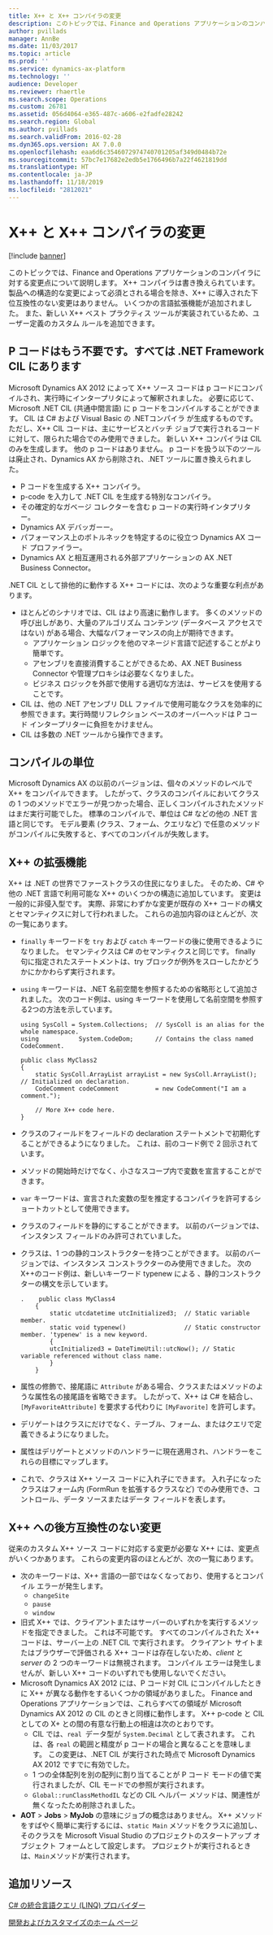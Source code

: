 ```yaml
---
title: X++ と X++ コンパイラの変更
description: このトピックでは、Finance and Operations アプリケーションのコンパイラに対する変更点について説明します。
author: pvillads
manager: AnnBe
ms.date: 11/03/2017
ms.topic: article
ms.prod: ''
ms.service: dynamics-ax-platform
ms.technology: ''
audience: Developer
ms.reviewer: rhaertle
ms.search.scope: Operations
ms.custom: 26781
ms.assetid: 056d4064-e365-487c-a606-e2fadfe28242
ms.search.region: Global
ms.author: pvillads
ms.search.validFrom: 2016-02-28
ms.dyn365.ops.version: AX 7.0.0
ms.openlocfilehash: eaa6d6c3546072974740701205af349d0484b72e
ms.sourcegitcommit: 57bc7e17682e2edb5e1766496b7a22f4621819dd
ms.translationtype: HT
ms.contentlocale: ja-JP
ms.lasthandoff: 11/18/2019
ms.locfileid: "2812021"
---
```

# <a name="changes-in-x-and-the-x-compiler"></a>X++ と X++ コンパイラの変更

[!include [banner](../includes/banner.md)]

このトピックでは、Finance and Operations アプリケーションのコンパイラに対する変更点について説明します。 X++ コンパイラは書き換えられています。 製品への構造的な変更によって必須とされる場合を除き、X++ に導入された下位互換性のない変更はありません。 いくつかの言語拡張機能が追加されました。 また、新しい X++ ベスト プラクティス ツールが実装されているため、ユーザー定義のカスタム ルールを追加できます。

## <a name="no-more-p-code-everything-is-in-net-framework-cil"></a>P コードはもう不要です。すべては .NET Framework CIL にあります
Microsoft Dynamics AX 2012 によって X++ ソース コードは p コードにコンパイルされ、実行時にインタープリタによって解釈されました。 必要に応じて、Microsoft .NET CIL (共通中間言語) に p コードをコンパイルすることができます。 CIL は C\# および Visual Basic の .NETコンパイラ が生成するものです。 ただし、X++ CIL コードは、主にサービスとバッチ ジョブで実行されるコードに対して、限られた場合でのみ使用できました。 新しい X++ コンパイラは CIL のみを生成します。 他の p コードはありません。 p コードを扱う以下のツールは廃止され、Dynamics AX から削除され、.NET ツールに置き換えられました。

-   P コードを生成する X++ コンパイラ。
-   p-code を入力して .NET CIL を生成する特別なコンパイラ。
-   その確定的なガベージ コレクターを含む p コードの実行時インタプリター。
-   Dynamics AX デバッガーー。
-   パフォーマンス上のボトルネックを特定するのに役立つ Dynamics AX コード プロファイラー。
-   Dynamics AX と相互運用される外部アプリケーションの AX .NET Business Connector。

.NET CIL として排他的に動作する X++ コードには、次のような重要な利点があります。

-   ほとんどのシナリオでは、CIL はより高速に動作します。 多くのメソッドの呼び出しがあり、大量のアルゴリズム コンテンツ (データベース アクセスではない) がある場合、大幅なパフォーマンスの向上が期待できます。
    -   アプリケーション ロジックを他のマネージド言語で記述することがより簡単です。
    -   アセンブリを直接消費することができるため、AX .NET Business Connector や管理プロキシは必要なくなりました。
    -   ビジネス ロジックを外部で使用する適切な方法は、サービスを使用することです。
-   CIL は、他の .NET アセンブリ DLL ファイルで使用可能なクラスを効率的に参照できます。実行時間リフレクション ベースのオーバーヘッドは P コード インタープリターに負担をかけません。
-   CIL は多数の .NET ツールから操作できます。

## <a name="unit-of-compilation"></a>コンパイルの単位
Microsoft Dynamics AX の以前のバージョンは、個々のメソッドのレベルで X++ をコンパイルできます。 したがって、クラスのコンパイルにおいてクラスの 1 つのメソッドでエラーが見つかった場合、正しくコンパイルされたメソッドはまだ実行可能でした。 標準のコンパイルで、単位は C\# などの他の .NET 言語と同じです。 モデル要素 (クラス、フォーム、クエリなど) で任意のメソッドがコンパイルに失敗すると、すべてのコンパイルが失敗します。

## <a name="enhancements-to-x"></a>X++ の拡張機能
X++ は .NET の世界でファーストクラスの住民になりました。 そのため、C\# や他の .NET 言語で利用可能な X++ のいくつかの構造に追加しています。 変更は一般的に非侵入型です。 実際、非常にわずかな変更が既存の X++ コードの構文とセマンティクスに対して行われました。 これらの追加内容のほとんどが、次の一覧にあります。

-   `finally` キーワードを `try` および `catch` キーワードの後に使用できるようになりました。 セマンティクスは C\# のセマンティクスと同じです。 finally 句に指定されたステートメントは、try ブロックが例外をスローしたかどうかにかかわらず実行されます。
-   `using` キーワードは、.NET 名前空間を参照するための省略形として追加されました。 次のコード例は、using キーワードを使用して名前空間を参照する2つの方法を示しています。

        using SysColl = System.Collections;  // SysColl is an alias for the whole namespace.
        using           System.CodeDom;      // Contains the class named CodeComment.

        public class MyClass2
        {
            static SysColl.ArrayList arrayList = new SysColl.ArrayList(); // Initialized on declaration.
            CodeComment codeComment          = new CodeComment("I am a comment.");

            // More X++ code here.
        }

-   クラスのフィールドをフィールドの declaration ステートメントで初期化することができるようになりました。 これは、前のコード例で 2 回示されています。
-   メソッドの開始時だけでなく、小さなスコープ内で変数を宣言することができます。
-   `var` キーワードは、宣言された変数の型を推定するコンパイラを許可するショートカットとして使用できます。
-   クラスのフィールドを静的にすることができます。 以前のバージョンでは、インスタンス フィールドのみ許可されていました。
-   クラスは、1 つの静的コンストラクターを持つことができます。 以前のバージョンでは、インスタンス コンストラクターのみ使用できました。 次の X++のコード例は、新しいキーワード typenew による 、静的コンストラクターの構文を示しています。

        .    public class MyClass4
            {
                static utcdatetime utcInitialized3;  // Static variable member.
                static void typenew()                // Static constructor member. 'typenew' is a new keyword.
                {
                utcInitialized3 = DateTimeUtil::utcNow(); // Static variable referenced without class name.
                }
            }

-   属性の修飾で、接尾語に `Attribute` がある場合、クラスまたはメソッドのような属性名の接尾語を省略できます。 したがって、X++ は C\# を結合し、`[MyFavoriteAttribute]` を要求する代わりに `[MyFavorite]` を許可します。
-   デリゲートはクラスにだけでなく、テーブル、フォーム、またはクエリで定義できるようになりました。
-   属性はデリゲートとメソッドのハンドラーに現在適用され、ハンドラーをこれらの目標にマップします。
-   これで、クラスは X++ ソース コードに入れ子にできます。 入れ子になったクラスはフォーム内 (FormRun を拡張するクラスなど) でのみ使用でき、コントロール、データ ソースまたはデータ フィールドを表します。

## <a name="backward-incompatible-changes-to-x"></a>X++ への後方互換性のない変更
従来のカスタム X++ ソース コードに対応する変更が必要な X++ には、変更点がいくつかあります。 これらの変更内容のほとんどが、次の一覧にあります。

-   次のキーワードは、X++ 言語の一部ではなくなっており、使用するとコンパイル エラーが発生します。
    -   `changeSite`
    -   `pause`
    -   `window`
-   旧式 X++ では、クライアントまたはサーバーのいずれかを実行するメソッドを指定できました。 これは不可能です。 すべてのコンパイルされた X++ コードは、サーバー上の .NET CIL で実行されます。 クライアント サイトまたはブラウザーで評価される X++ コードは存在しないため、*client* と *server* の 2 つのキーワードは無視されます。 コンパイル エラーは発生しませんが、新しい X++ コードのいずれでも使用しないでください。
-   Microsoft Dynamics AX 2012 には、P コード対 CIL にコンパイルしたときに X++ が異なる動作をするいくつかの領域がありました。 Finance and Operations アプリケーションでは、これらすべての領域が Microsoft Dynamics AX 2012 の CIL のときと同様に動作します。 X++ p-code と CIL としての X+ との間の有意な行動上の相違は次のとおりです。
    -   CIL では、`real `データ型が `System.Decimal` として表されます。 これは、各 `real` の範囲と精度が p コードの場合と異なることを意味します。 この変更は、.NET CIL が実行された時点で Microsoft Dynamics AX 2012 ですでに有効でした。
    -   1 つの全体配列を別の配列に割り当てることが P コード モードの値で実行されましたが、CIL モードでの参照が実行されます。
    -   `Global::runClassMethodIL` などの CIL ヘルパー メソッドは、関連性が無くなったため削除されました。
-   **AOT** &gt; **Jobs** &gt; **MyJob** の意味にジョブの概念はありません。 X++ メソッドをすばやく簡単に実行するには、`static Main` メソッドをクラスに追加し、そのクラスを Microsoft Visual Studio のプロジェクトのスタートアップ オブジェクト フォームとして設定します。 プロジェクトが実行されるときは、`Main`メソッドが実行されます。


<a name="additional-resources"></a>追加リソース
--------

[C# の統合言語クエリ (LINQ) プロバイダー](linq-provider-c.md)

[開発およびカスタマイズのホーム ページ](developer-home-page.md)




